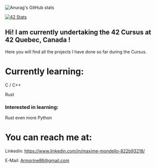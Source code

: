 ![Anurag's GitHub stats](https://github-readme-stats.vercel.app/api?username=Armorine86&show_icons=true&theme=radical)

[![42 Stats](https://badge42.herokuapp.com/api/stats/mmondell?cursus=C%20Cursus)](https://github.com/JaeSeoKim/badge42)

## Hi! I am currently undertaking the 42 Cursus at 42 Quebec, Canada !

Here you will find all the projects I have done so far during the Cursus. 

# Currently learning:

C / C++

Rust

### Interested in learning: 

Rust even more
Python


# You can reach me at:

Linkedin: https://www.linkedin.com/in/maxime-mondello-822b93218/

E-Mail:               Armorine86@gmail.com
